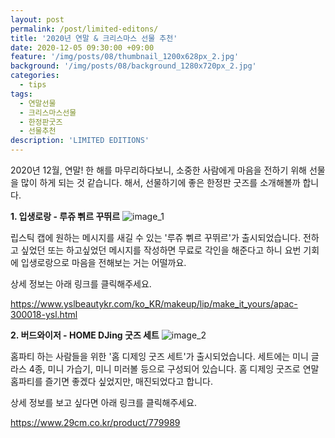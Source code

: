 ```yaml
---
layout: post
permalink: /post/limited-editons/
title: '2020년 연말 & 크리스마스 선물 추천'
date: 2020-12-05 09:30:00 +09:00
feature: '/img/posts/08/thumbnail_1200x628px_2.jpg'
background: '/img/posts/08/background_1280x720px_2.jpg'
categories:
  - tips
tags:
  - 연말선물
  - 크리스마스선물
  - 한정판굿즈
  - 선물추천
description: 'LIMITED EDITIONS'
---
```


2020년 12월, 연말!
한 해를 마무리하다보니, 소중한 사람에게 마음을 전하기 위해 선물을 많이 하게 되는 것 같습니다.
해서, 선물하기에 좋은 한정판 굿즈를 소개해볼까 합니다.


**1. 입생로랑 - 루쥬 쀠르 꾸뛰르**
![image_1](https://ifh.cc/g/o3PzNu.jpg)

립스틱 캡에 원하는 메시지를 새길 수 있는 '루쥬 쀠르 꾸뛰르'가 출시되었습니다.
전하고 싶었던 또는 하고싶었던 메시지를 작성하면 무료로 각인을 해준다고 하니 요번 기회에
입생로랑으로 마음을 전해보는 거는 어떨까요.

상세 정보는 아래 링크를 클릭해주세요.

https://www.yslbeautykr.com/ko_KR/makeup/lip/make_it_yours/apac-300018-ysl.html



**2. 버드와이저 - HOME DJing 굿즈 세트**
![image_2](https://ifh.cc/g/t9zJE6.jpg)

홈파티 하는 사람들을 위한 '홈 디제잉 굿즈 세트'가 출시되었습니다.
세트에는 미니 글라스 4종, 미니 가습기, 미니 미러볼 등으로 구성되어 있습니다.
홈 디제잉 굿즈로 연말 홈파티를 즐기면 좋겠다 싶었지만, 매진되었다고 합니다.

상세 정보를 보고 싶다면 아래 링크를 클릭해주세요.

https://www.29cm.co.kr/product/779989
